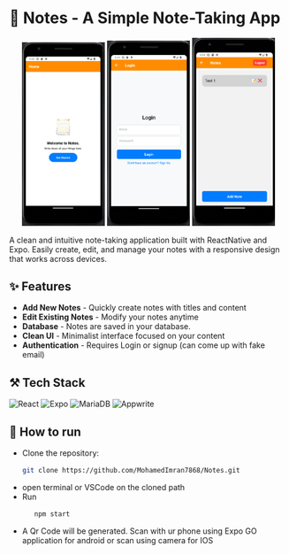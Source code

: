 # 📝 Notes - A Simple Note-Taking App

<p align="center">
  <img src="./assets/ss1.png" width="150" />
  <img src="./assets/ss2.png" width="150" />
  <img src="./assets/ss3.png" width="150" />
</p>
A clean and intuitive note-taking application built with ReactNative and Expo. Easily create, edit, and manage your notes with a responsive design that works across devices.

## ✨ Features

- **Add New Notes** - Quickly create notes with titles and content
- **Edit Existing Notes** - Modify your notes anytime
- **Database** - Notes are saved in your database.
- **Clean UI** - Minimalist interface focused on your content
- **Authentication** - Requires Login or signup (can come up with fake email)

## ⚒️ Tech Stack  
![React](https://img.shields.io/badge/React-61DAFB?logo=react&logoColor=black)
![Expo](https://img.shields.io/badge/Expo-Beginner-000020?logo=expo&logoColor=white)
![MariaDB](https://img.shields.io/badge/MariaDB-4479A1?logo=mariadb&logoColor=white)
![Appwrite](https://img.shields.io/badge/Appwrite-000000?logo=appwrite&logoColor=white)

## 👟 How to run
- Clone the repository:
   ```bash
   git clone https://github.com/MohamedImran7868/Notes.git
  ```
- open terminal or VSCode on the cloned path
- Run 
    ```bash
       npm start
    ```
- A Qr Code will be generated. Scan with ur phone using Expo GO application for android or scan using camera for IOS
